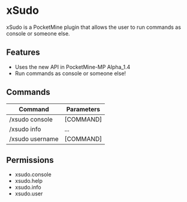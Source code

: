 # xSudo

xSudo is a PocketMine plugin that allows the user to run commands as console or someone else.

## Features

- Uses the new API in PocketMine-MP Alpha_1.4
- Run commands as console or someone else!

## Commands


| Command | Parameters |
| ------- | ---------- |
| /xsudo console | [COMMAND] |
| /xsudo info | ... |
| /xsudo username | [COMMAND] |

## Permissions

- xsudo.console
- xsudo.help
- xsudo.info
- xsudo.user
